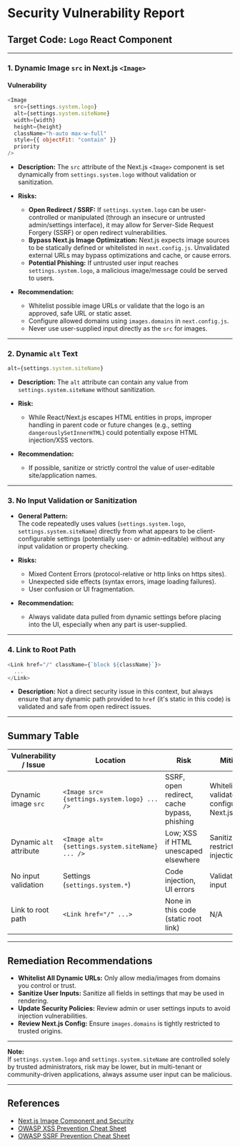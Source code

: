 # Security Vulnerability Report

## Target Code: `Logo` React Component

---

### 1. **Dynamic Image `src` in Next.js `<Image>`**

#### Vulnerability

```js
<Image
  src={settings.system.logo}
  alt={settings.system.siteName}
  width={width}
  height={height}
  className="h-auto max-w-full"
  style={{ objectFit: "contain" }}
  priority
/>
```

- **Description:** The `src` attribute of the Next.js `<Image>` component is set dynamically from `settings.system.logo` without validation or sanitization.
- **Risks:**
  - **Open Redirect / SSRF:** If `settings.system.logo` can be user-controlled or manipulated (through an insecure or untrusted admin/settings interface), it may allow for Server-Side Request Forgery (SSRF) or open redirect vulnerabilities.
  - **Bypass Next.js Image Optimization:** Next.js expects image sources to be statically defined or whitelisted in `next.config.js`. Unvalidated external URLs may bypass optimizations and cache, or cause errors.
  - **Potential Phishing:** If untrusted user input reaches `settings.system.logo`, a malicious image/message could be served to users.

- **Recommendation:**
  - Whitelist possible image URLs or validate that the logo is an approved, safe URL or static asset.
  - Configure allowed domains using `images.domains` in `next.config.js`.
  - Never use user-supplied input directly as the `src` for images.

---

### 2. **Dynamic `alt` Text**

```js
alt={settings.system.siteName}
```

- **Description:** The `alt` attribute can contain any value from `settings.system.siteName` without sanitization.
- **Risk:**
  - While React/Next.js escapes HTML entities in props, improper handling in parent code or future changes (e.g., setting `dangerouslySetInnerHTML`) could potentially expose HTML injection/XSS vectors.

- **Recommendation:**
  - If possible, sanitize or strictly control the value of user-editable site/application names.

---

### 3. **No Input Validation or Sanitization**

- **General Pattern:**  
  The code repeatedly uses values (`settings.system.logo`, `settings.system.siteName`) directly from what appears to be client-configurable settings (potentially user- or admin-editable) without any input validation or property checking.
- **Risks:**
  - Mixed Content Errors (protocol-relative or http links on https sites).
  - Unexpected side effects (syntax errors, image loading failures).
  - User confusion or UI fragmentation.

- **Recommendation:**
  - Always validate data pulled from dynamic settings before placing into the UI, especially when any part is user-supplied.

---

### 4. **Link to Root Path**

```js
<Link href="/" className={`block ${className}`}>
  ...
</Link>
```

- **Description:** Not a direct security issue in this context, but always ensure that any dynamic path provided to `href` (it's static in this code) is validated and safe from open redirect issues.

---

## **Summary Table**

| Vulnerability / Issue   | Location                                       | Risk                                        | Mitigation                               |
| ----------------------- | ---------------------------------------------- | ------------------------------------------- | ---------------------------------------- |
| Dynamic image `src`     | `<Image src={settings.system.logo} ... />`     | SSRF, open redirect, cache bypass, phishing | Whitelist, validate, configure Next.js   |
| Dynamic `alt` attribute | `<Image alt={settings.system.siteName} ... />` | Low; XSS if HTML unescaped elsewhere        | Sanitize/escape, restrict HTML injection |
| No input validation     | Settings (`settings.system.*`)                 | Code injection, UI errors                   | Validate/sanitize input                  |
| Link to root path       | `<Link href="/" ...>`                          | None in this code (static root link)        | N/A                                      |

---

## **Remediation Recommendations**

- **Whitelist All Dynamic URLs:** Only allow media/images from domains you control or trust.
- **Sanitize User Inputs:** Sanitize all fields in settings that may be used in rendering.
- **Update Security Policies:** Review admin or user settings inputs to avoid injection vulnerabilities.
- **Review Next.js Config:** Ensure `images.domains` is tightly restricted to trusted origins.

---

**Note:**  
If `settings.system.logo` and `settings.system.siteName` are controlled solely by trusted administrators, risk may be lower, but in multi-tenant or community-driven applications, always assume user input can be malicious.

---

## **References**

- [Next.js Image Component and Security](https://nextjs.org/docs/pages/api-reference/components/image)
- [OWASP XSS Prevention Cheat Sheet](https://cheatsheetseries.owasp.org/cheatsheets/Cross_Site_Scripting_Prevention_Cheat_Sheet.html)
- [OWASP SSRF Prevention Cheat Sheet](https://cheatsheetseries.owasp.org/cheatsheets/Server_Side_Request_Forgery_Prevention_Cheat_Sheet.html)
